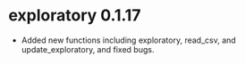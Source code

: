 # exploratory 0.1.17
* Added new functions including exploratory, read_csv, and 
update_exploratory, and fixed bugs.
